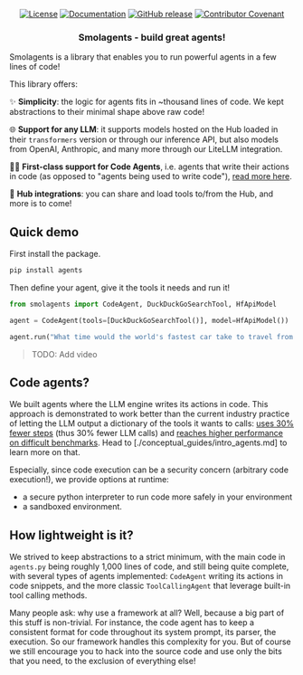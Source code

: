 <!---
Copyright 2024 The HuggingFace Team. All rights reserved.

Licensed under the Apache License, Version 2.0 (the "License");
you may not use this file except in compliance with the License.
You may obtain a copy of the License at

    http://www.apache.org/licenses/LICENSE-2.0

Unless required by applicable law or agreed to in writing, software
distributed under the License is distributed on an "AS IS" BASIS,
WITHOUT WARRANTIES OR CONDITIONS OF ANY KIND, either express or implied.
See the License for the specific language governing permissions and
limitations under the License.
-->

<p align="center">
    <!-- Uncomment when CircleCI is set up
    <a href="https://circleci.com/gh/huggingface/accelerate"><img alt="Build" src="https://img.shields.io/circleci/build/github/huggingface/transformers/master"></a>
    -->
    <a href="https://github.com/huggingface/agents/blob/main/LICENSE"><img alt="License" src="https://img.shields.io/github/license/huggingface/agents.svg?color=blue"></a>
    <a href="https://huggingface.co/docs/agents/index.html"><img alt="Documentation" src="https://img.shields.io/website/http/huggingface.co/docs/agents/index.html.svg?down_color=red&down_message=offline&up_message=online"></a>
    <a href="https://github.com/huggingface/agents/releases"><img alt="GitHub release" src="https://img.shields.io/github/release/huggingface/agents.svg"></a>
    <a href="https://github.com/huggingface/agents/blob/main/CODE_OF_CONDUCT.md"><img alt="Contributor Covenant" src="https://img.shields.io/badge/Contributor%20Covenant-v2.0%20adopted-ff69b4.svg"></a>
</p>

<h3 align="center">
<p>Smolagents - build great agents!</p>
</h3>

Smolagents is a library that enables you to run powerful agents in a few lines of code!

This library offers:

✨ **Simplicity**: the logic for agents fits in ~thousand lines of code. We kept abstractions to their minimal shape above raw code!

🌐 **Support for any LLM**: it supports models hosted on the Hub loaded in their `transformers` version or through our inference API, but also models from OpenAI, Anthropic, and many more through our LiteLLM integration.

🧑‍💻 **First-class support for Code Agents**, i.e. agents that write their actions in code (as opposed to "agents being used to write code"), [read more here](tutorials/secure_code_execution).

🤗 **Hub integrations**: you can share and load tools to/from the Hub, and more is to come!

## Quick demo

First install the package.
```bash
pip install agents
```
Then define your agent, give it the tools it needs and run it!
```py
from smolagents import CodeAgent, DuckDuckGoSearchTool, HfApiModel

agent = CodeAgent(tools=[DuckDuckGoSearchTool()], model=HfApiModel())

agent.run("What time would the world's fastest car take to travel from New York to San Francisco?")
```

> TODO: Add video

## Code agents?

We built agents where the LLM engine writes its actions in code. This approach is demonstrated to work better than the current industry practice of letting the LLM output a dictionary of the tools it wants to calls: [uses 30% fewer steps](https://huggingface.co/papers/2402.01030) (thus 30% fewer LLM calls)
and [reaches higher performance on difficult benchmarks](https://huggingface.co/papers/2411.01747). Head to [./conceptual_guides/intro_agents.md] to learn more on that.

Especially, since code execution can be a security concern (arbitrary code execution!), we provide options at runtime:
  - a secure python interpreter to run code more safely in your environment
  - a sandboxed environment.

## How lightweight is it?

We strived to keep abstractions to a strict minimum, with the main code in `agents.py` being roughly 1,000 lines of code, and still being quite complete, with several types of agents implemented: `CodeAgent` writing its actions in code snippets, and the more classic `ToolCallingAgent` that leverage built-in tool calling methods.

Many people ask: why use a framework at all? Well, because a big part of this stuff is non-trivial. For instance, the code agent has to keep a consistent format for code throughout its system prompt, its parser, the execution. So our framework handles this complexity for you. But of course we still encourage you to hack into the source code and use only the bits that you need, to the exclusion of everything else!
